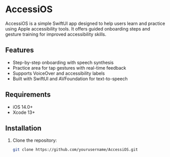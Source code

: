 # AccessiOS

AccessiOS is a simple SwiftUI app designed to help users learn and practice using Apple accessibility tools. It offers guided onboarding steps and gesture training for improved accessibility skills.

## Features

- Step-by-step onboarding with speech synthesis
- Practice area for tap gestures with real-time feedback
- Supports VoiceOver and accessibility labels
- Built with SwiftUI and AVFoundation for text-to-speech

## Requirements

- iOS 14.0+
- Xcode 13+

## Installation

1. Clone the repository:
   ```bash
   git clone https://github.com/yourusername/AccessiOS.git
